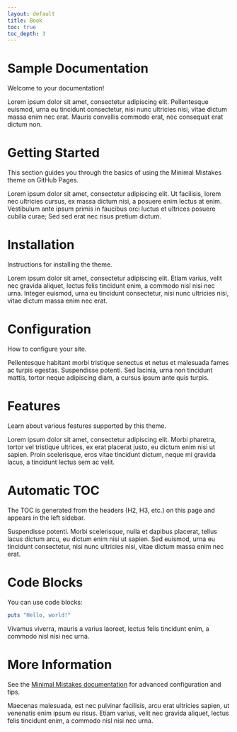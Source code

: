 ```yaml
---
layout: default
title: Book
toc: true
toc_depth: 3
---
```





# Sample Documentation

Welcome to your documentation!

Lorem ipsum dolor sit amet, consectetur adipiscing elit. Pellentesque euismod, urna eu tincidunt consectetur, nisi nunc ultricies nisi, vitae dictum massa enim nec erat. Mauris convallis commodo erat, nec consequat erat dictum non.

# Getting Started

This section guides you through the basics of using the Minimal Mistakes theme on GitHub Pages.

Lorem ipsum dolor sit amet, consectetur adipiscing elit. Ut facilisis, lorem nec ultricies cursus, ex massa dictum nisi, a posuere enim lectus at enim. Vestibulum ante ipsum primis in faucibus orci luctus et ultrices posuere cubilia curae; Sed sed erat nec risus pretium dictum.

# Installation

Instructions for installing the theme.

Lorem ipsum dolor sit amet, consectetur adipiscing elit. Etiam varius, velit nec gravida aliquet, lectus felis tincidunt enim, a commodo nisl nisi nec urna. Integer euismod, urna eu tincidunt consectetur, nisi nunc ultricies nisi, vitae dictum massa enim nec erat.

# Configuration

How to configure your site.

Pellentesque habitant morbi tristique senectus et netus et malesuada fames ac turpis egestas. Suspendisse potenti. Sed lacinia, urna non tincidunt mattis, tortor neque adipiscing diam, a cursus ipsum ante quis turpis.

# Features

Learn about various features supported by this theme.

Lorem ipsum dolor sit amet, consectetur adipiscing elit. Morbi pharetra, tortor vel tristique ultrices, ex erat placerat justo, eu dictum enim nisi ut sapien. Proin scelerisque, eros vitae tincidunt dictum, neque mi gravida lacus, a tincidunt lectus sem ac velit.

# Automatic TOC

The TOC is generated from the headers (H2, H3, etc.) on this page and appears in the left sidebar.

Suspendisse potenti. Morbi scelerisque, nulla et dapibus placerat, tellus lacus dictum arcu, eu dictum enim nisi ut sapien. Sed euismod, urna eu tincidunt consectetur, nisi nunc ultricies nisi, vitae dictum massa enim nec erat.

# Code Blocks

You can use code blocks:

```ruby
puts "Hello, world!"
```

Vivamus viverra, mauris a varius laoreet, lectus felis tincidunt enim, a commodo nisl nisi nec urna.

# More Information

See the [Minimal Mistakes documentation](https://mmistakes.github.io/minimal-mistakes/docs/) for advanced configuration and tips.

Maecenas malesuada, est nec pulvinar facilisis, arcu erat ultricies sapien, ut venenatis enim ipsum eu risus. Etiam varius, velit nec gravida aliquet, lectus felis tincidunt enim, a commodo nisl nisi nec urna.
